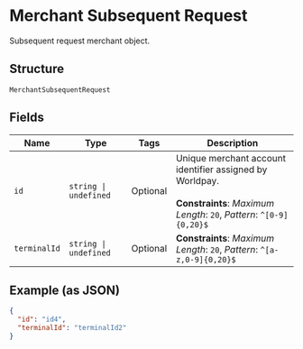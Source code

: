 
# Merchant Subsequent Request

Subsequent request merchant object.

## Structure

`MerchantSubsequentRequest`

## Fields

| Name | Type | Tags | Description |
|  --- | --- | --- | --- |
| `id` | `string \| undefined` | Optional | Unique merchant account identifier assigned by Worldpay.<br><br>**Constraints**: *Maximum Length*: `20`, *Pattern*: `^[0-9]{0,20}$` |
| `terminalId` | `string \| undefined` | Optional | **Constraints**: *Maximum Length*: `20`, *Pattern*: `^[a-z,0-9]{0,20}$` |

## Example (as JSON)

```json
{
  "id": "id4",
  "terminalId": "terminalId2"
}
```

